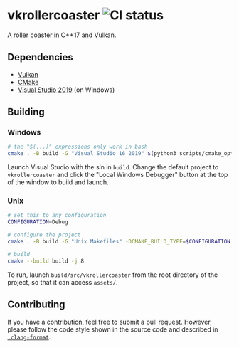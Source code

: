 # vkrollercoaster ![CI status](https://img.shields.io/github/workflow/status/yodasoda1219/vkrollercoaster/build)

A roller coaster in C++17 and Vulkan.

## Dependencies

- [Vulkan](https://www.vulkan.org/)
- [CMake](https://www.cmake.org/)
- [Visual Studio 2019](https://visualstudio.microsoft.com/) (on Windows)

## Building

### Windows
```bash
# the "$(...)" expressions only work in bash
cmake . -B build -G "Visual Studio 16 2019" $(python3 scripts/cmake_options.py)
```

Launch Visual Studio with the sln in `build`. Change the default project to `vkrollercoaster` and click the "Local Windows Debugger" button at the top of the window to build and launch.

### Unix
```bash
# set this to any configuration
CONFIGURATION=Debug

# configure the project
cmake . -B build -G "Unix Makefiles" -DCMAKE_BUILD_TYPE=$CONFIGURATION $(python3 scripts/cmake_options.py)

# build
cmake --build build -j 8
```

To run, launch `build/src/vkrollercoaster` from the root directory of the project, so that it can access `assets/`.

## Contributing

If you have a contribution, feel free to submit a pull request. However, please follow the code style shown in the source code and described in [`.clang-format`](.clang-format).